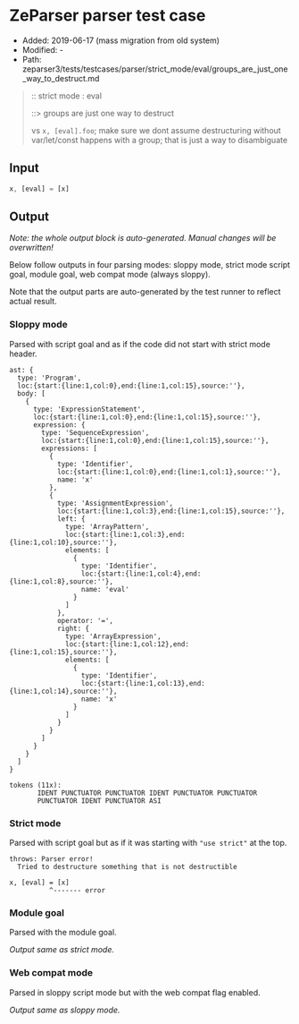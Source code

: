 # ZeParser parser test case

- Added: 2019-06-17 (mass migration from old system)
- Modified: -
- Path: zeparser3/tests/testcases/parser/strict_mode/eval/groups_are_just_one_way_to_destruct.md

> :: strict mode : eval
>
> ::> groups are just one way to destruct
>
> vs `x, [eval].foo`; make sure we dont assume destructuring without var/let/const happens with a group; that is just a way to disambiguate

## Input

`````js
x, [eval] = [x]
`````

## Output

_Note: the whole output block is auto-generated. Manual changes will be overwritten!_

Below follow outputs in four parsing modes: sloppy mode, strict mode script goal, module goal, web compat mode (always sloppy).

Note that the output parts are auto-generated by the test runner to reflect actual result.

### Sloppy mode

Parsed with script goal and as if the code did not start with strict mode header.

`````
ast: {
  type: 'Program',
  loc:{start:{line:1,col:0},end:{line:1,col:15},source:''},
  body: [
    {
      type: 'ExpressionStatement',
      loc:{start:{line:1,col:0},end:{line:1,col:15},source:''},
      expression: {
        type: 'SequenceExpression',
        loc:{start:{line:1,col:0},end:{line:1,col:15},source:''},
        expressions: [
          {
            type: 'Identifier',
            loc:{start:{line:1,col:0},end:{line:1,col:1},source:''},
            name: 'x'
          },
          {
            type: 'AssignmentExpression',
            loc:{start:{line:1,col:3},end:{line:1,col:15},source:''},
            left: {
              type: 'ArrayPattern',
              loc:{start:{line:1,col:3},end:{line:1,col:10},source:''},
              elements: [
                {
                  type: 'Identifier',
                  loc:{start:{line:1,col:4},end:{line:1,col:8},source:''},
                  name: 'eval'
                }
              ]
            },
            operator: '=',
            right: {
              type: 'ArrayExpression',
              loc:{start:{line:1,col:12},end:{line:1,col:15},source:''},
              elements: [
                {
                  type: 'Identifier',
                  loc:{start:{line:1,col:13},end:{line:1,col:14},source:''},
                  name: 'x'
                }
              ]
            }
          }
        ]
      }
    }
  ]
}

tokens (11x):
       IDENT PUNCTUATOR PUNCTUATOR IDENT PUNCTUATOR PUNCTUATOR
       PUNCTUATOR IDENT PUNCTUATOR ASI
`````

### Strict mode

Parsed with script goal but as if it was starting with `"use strict"` at the top.

`````
throws: Parser error!
  Tried to destructure something that is not destructible

x, [eval] = [x]
          ^------- error
`````


### Module goal

Parsed with the module goal.

_Output same as strict mode._

### Web compat mode

Parsed in sloppy script mode but with the web compat flag enabled.

_Output same as sloppy mode._
